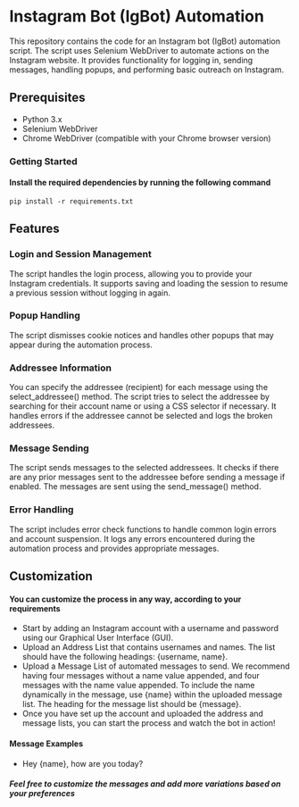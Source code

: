 # Instagram Bot (IgBot) Automation

This repository contains the code for an Instagram bot (IgBot) automation script. The script uses Selenium WebDriver to automate actions on the Instagram website. It provides functionality for logging in, sending messages, handling popups, and performing basic outreach on Instagram.

## Prerequisites

- Python 3.x
- Selenium WebDriver
- Chrome WebDriver (compatible with your Chrome browser version)

### Getting Started

#### Install the required dependencies by running the following command

` pip install -r requirements.txt `

## Features

### Login and Session Management

The script handles the login process, allowing you to provide your Instagram credentials.
It supports saving and loading the session to resume a previous session without logging in again.

### Popup Handling

The script dismisses cookie notices and handles other popups that may appear during the automation process.

### Addressee Information

You can specify the addressee (recipient) for each message using the select_addressee() method.
The script tries to select the addressee by searching for their account name or using a CSS selector if necessary.
It handles errors if the addressee cannot be selected and logs the broken addressees.

### Message Sending

The script sends messages to the selected addressees.
It checks if there are any prior messages sent to the addressee before sending a message if enabled.
The messages are sent using the send_message() method.

### Error Handling

The script includes error check functions to handle common login errors and account suspension.
It logs any errors encountered during the automation process and provides appropriate messages.

## Customization

#### You can customize the process in any way, according to your requirements

- Start by adding an Instagram account with a username and password using our Graphical User Interface (GUI).
- Upload an Address List that contains usernames and names. The list should have the following headings: {username, name}.
- Upload a Message List of automated messages to send. We recommend having four messages without a name value appended, and four messages with the name value appended. To include the name dynamically in the message, use {name} within the uploaded message list. The heading for the message list should be {message}.
- Once you have set up the account and uploaded the address and message lists, you can start the process and watch the bot in action!

#### Message Examples

- Hey {name}, how are you today?

##### Feel free to customize the messages and add more variations based on your preferences
